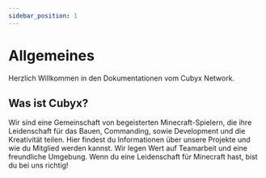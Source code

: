 ```yaml
---
sidebar_position: 1
---
```


# Allgemeines

Herzlich Willkommen in den Dokumentationen vom Cubyx Network.

## Was ist Cubyx?

Wir sind eine Gemeinschaft von begeisterten Minecraft-Spielern, die ihre Leidenschaft für das Bauen, Commanding, sowie Development und die Kreativität teilen. Hier findest du Informationen über unsere Projekte und wie du Mitglied werden kannst. Wir legen Wert auf Teamarbeit und eine freundliche Umgebung. Wenn du eine Leidenschaft für Minecraft hast, bist du bei uns richtig!
